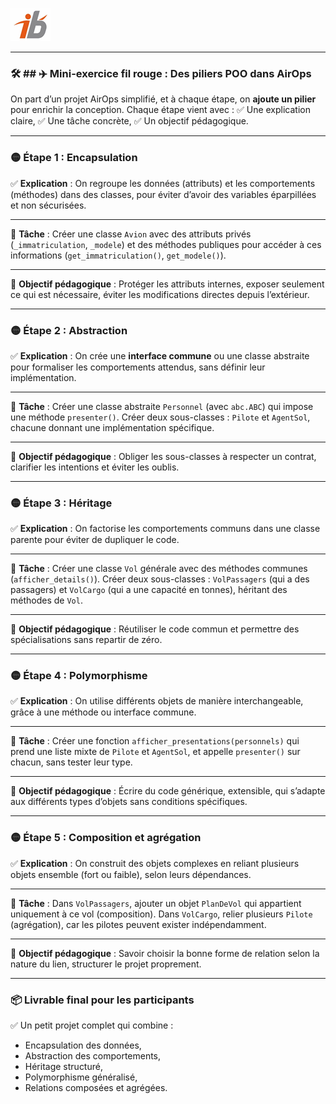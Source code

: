 ![Logo](images\logo.png)


---

### 🛠 ## ✈️ Mini-exercice fil rouge : Des piliers POO dans AirOps

On part d’un projet AirOps simplifié, et à chaque étape, on **ajoute un pilier** pour enrichir la conception.
Chaque étape vient avec :
✅ Une explication claire,
✅ Une tâche concrète,
✅ Un objectif pédagogique.

---

### 🟡 **Étape 1 : Encapsulation**

✅ **Explication** :
On regroupe les données (attributs) et les comportements (méthodes) dans des classes, pour éviter d’avoir des variables éparpillées et non sécurisées.

---

🔧 **Tâche** :
Créer une classe `Avion` avec des attributs privés (`_immatriculation`, `_modele`) et des méthodes publiques pour accéder à ces informations (`get_immatriculation()`, `get_modele()`).

---

🎯 **Objectif pédagogique** :
Protéger les attributs internes, exposer seulement ce qui est nécessaire, éviter les modifications directes depuis l’extérieur.

---

### 🟡 **Étape 2 : Abstraction**

✅ **Explication** :
On crée une **interface commune** ou une classe abstraite pour formaliser les comportements attendus, sans définir leur implémentation.

---

🔧 **Tâche** :
Créer une classe abstraite `Personnel` (avec `abc.ABC`) qui impose une méthode `presenter()`.
Créer deux sous-classes : `Pilote` et `AgentSol`, chacune donnant une implémentation spécifique.

---

🎯 **Objectif pédagogique** :
Obliger les sous-classes à respecter un contrat, clarifier les intentions et éviter les oublis.

---

### 🟡 **Étape 3 : Héritage**

✅ **Explication** :
On factorise les comportements communs dans une classe parente pour éviter de dupliquer le code.

---

🔧 **Tâche** :
Créer une classe `Vol` générale avec des méthodes communes (`afficher_details()`).
Créer deux sous-classes : `VolPassagers` (qui a des passagers) et `VolCargo` (qui a une capacité en tonnes), héritant des méthodes de `Vol`.

---

🎯 **Objectif pédagogique** :
Réutiliser le code commun et permettre des spécialisations sans repartir de zéro.

---

### 🟡 **Étape 4 : Polymorphisme**

✅ **Explication** :
On utilise différents objets de manière interchangeable, grâce à une méthode ou interface commune.

---

🔧 **Tâche** :
Créer une fonction `afficher_presentations(personnels)` qui prend une liste mixte de `Pilote` et `AgentSol`, et appelle `presenter()` sur chacun, sans tester leur type.

---

🎯 **Objectif pédagogique** :
Écrire du code générique, extensible, qui s’adapte aux différents types d’objets sans conditions spécifiques.

---

### 🟡 **Étape 5 : Composition et agrégation**

✅ **Explication** :
On construit des objets complexes en reliant plusieurs objets ensemble (fort ou faible), selon leurs dépendances.

---

🔧 **Tâche** :
Dans `VolPassagers`, ajouter un objet `PlanDeVol` qui appartient uniquement à ce vol (composition).
Dans `VolCargo`, relier plusieurs `Pilote` (agrégation), car les pilotes peuvent exister indépendamment.

---

🎯 **Objectif pédagogique** :
Savoir choisir la bonne forme de relation selon la nature du lien, structurer le projet proprement.

---

### 📦 **Livrable final pour les participants**

✅ Un petit projet complet qui combine :

* Encapsulation des données,
* Abstraction des comportements,
* Héritage structuré,
* Polymorphisme généralisé,
* Relations composées et agrégées.
